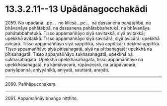 

# 13.3.2.11--13 Upādānagocchakādi





2059\. No upādānā…pe…  no kilesā…pe…  na dassanena pahātabbā, na bhāvanāya pahātabbā, na dassanena pahātabbahetukā, na bhāvanāya pahātabbahetukā. Tisso appamaññāyo siyā savitakkā, siyā avitakkā; upekkhā avitakkā. Tisso appamaññāyo siyā savicārā, siyā avicārā; upekkhā avicārā. Tisso appamaññāyo siyā sappītikā, siyā appītikā; upekkhā appītikā. Tisso appamaññāyo siyā pītisahagatā, siyā na pītisahagatā; upekkhā na pītisahagatā. Tisso appamaññāyo sukhasahagatā, upekkhā na sukhasahagatā. Upekkhā upekkhāsahagatā, tisso appamaññāyo na upekkhāsahagatā, na kāmāvacarā, rūpāvacarā, na arūpāvacarā, pariyāpannā, aniyyānikā, aniyatā, sauttarā, araṇāti.

---

2060\. Pañhāpucchakaṃ.



---

2061\. Appamaññāvibhaṅgo niṭṭhito.





